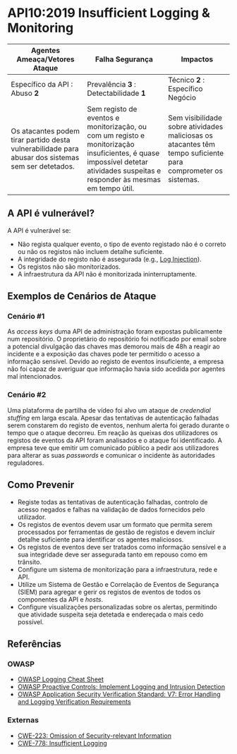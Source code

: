 API10:2019 Insufficient Logging & Monitoring
============================================

| Agentes Ameaça/Vetores Ataque | Falha Segurança | Impactos |
| - | - | - |
| Específico da API : Abuso **2** | Prevalência **3** : Detectabilidade **1** | Técnico **2** : Específico Negócio |
| Os atacantes podem tirar partido desta vulnerabilidade para abusar dos sistemas sem ser detetados. | Sem registo de eventos e monitorização, ou com um registo e monitorização insuficientes, é quase impossível detetar atividades suspeitas e responder às mesmas em tempo útil. | Sem visibilidade sobre atividades maliciosas os atacantes têm tempo suficiente para comprometer os sistemas. |

## A API é vulnerável?

A API é vulnerável se:

* Não regista qualquer evento, o tipo de evento registado não é o correto ou não
  os registos não incluem detalhe suficiente.
* A integridade do registo não é assegurada (e.g., [Log Injection][1]).
* Os registos não são monitorizados.
* A infraestrutura da API não é monitorizada ininterruptamente.

## Exemplos de Cenários de Ataque

### Cenário #1

As _access keys_ duma API de administração foram expostas publicamente num
repositório. O proprietário do repositório foi notificado por email sobre a
potencial divulgação das chaves mas demorou mais de 48h a reagir ao incidente e
a exposição das chaves pode ter permitido o acesso a informação sensível. Devido
ao registo de eventos insuficiente, a empresa não foi capaz de averiguar que
informação havia sido acedida por agentes mal intencionados.

### Cenário #2

Uma plataforma de partilha de vídeo foi alvo um ataque de _credendial stuffing_
em larga escala. Apesar das tentativas de autenticação falhadas serem constarem
do registo de eventos, nenhum alerta foi gerado durante o tempo que o ataque
decorreu. Em reação às queixas dos utilizadores os registos de eventos da API
foram analisados e o ataque foi identificado. A empresa teve que emitir um
comunicado público a pedir aos utilizadores para alterar as suas _passwords_ e
comunicar o incidente às autoridades reguladores.

## Como Prevenir

* Registe todas as tentativas de autenticação falhadas, controlo de acesso
  negados e falhas na validação de dados fornecidos pelo utilizador.
* Os registos de eventos devem usar um formato que permita serem processados por
  ferramentas de gestão de registos e devem incluir detalhe suficiente para
  identificar os agentes maliciosos.
* Os registos de eventos deve ser tratados como informação sensível e a sua
  integridade deve ser assegurada tanto em repouso como em trânsito.
* Configure um sistema de monitorização para a infraestrutura, rede e API.
* Utilize um Sistema de Gestão e Correlação de Eventos de Segurança (SIEM) para
  agregar e gerir os registos de eventos de todos os componentes da API e
  _hosts_.
* Configure visualizações personalizadas sobre os alertas, permitindo que
  atividade suspeita seja detetada e endereçada o mais cedo possível.

## Referências

### OWASP

* [OWASP Logging Cheat Sheet][2]
* [OWASP Proactive Controls: Implement Logging and Intrusion Detection][3]
* [OWASP Application Security Verification Standard: V7: Error Handling and
  Logging Verification Requirements][4]

### Externas

* [CWE-223: Omission of Security-relevant Information][5]
* [CWE-778: Insufficient Logging][6]

[1]: https://owasp.org/www-community/attacks/Log_Injection
[2]: https://github.com/OWASP/CheatSheetSeries/blob/master/cheatsheets/Logging_Cheat_Sheet.md
[3]: https://owasp.org/www-project-proactive-controls/
[4]: https://github.com/OWASP/ASVS/blob/master/4.0/en/0x15-V7-Error-Logging.md
[5]: https://cwe.mitre.org/data/definitions/223.html
[6]: https://cwe.mitre.org/data/definitions/778.html
